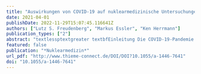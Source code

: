 ```yaml
---
title: "Auswirkungen von COVID-19 auf nuklearmedizinische Untersuchungen und Therapien im Verlauf von 2020 – Ergebnisse einer nationalen Umfrage"
date: 2021-04-01
publishDate: 2022-11-29T15:07:45.116641Z
authors: ["Lutz S. Freudenberg", "Markus Essler", "Ken Herrmann"]
publication_types: ["2"]
abstract: "textlessptextgreater textbfEinleitung Die COVID-19-Pandemie stellt weltweit die Gesundheitssysteme vor eine in ihrem Ausmaß nicht zu erahnende Herausforderung. Diese Online-Umfrage erfasste die Auswirkungen der COVID-19-Pandemie auf die Leistungszahlen der Nuklearmedizin in Deutschland im Jahresvergleich 2020 zu 2019.textless/ptextgreater textlessptextgreater textbfMaterialien und Methoden Ein webbasierter Fragebogen wurde entwickelt, um die Leistungszahlen 2020 und insbesondere die Veränderungen im Jahresvergleich zu 2019 zu erfassen. Abgefragt wurden die Veränderungen in der nuklearmedizinischen Diagnostik und Therapie sowie inwieweit die Handlungsempfehlungen „Coronavirus SARS-CoV-2“ umgesetzt wurden.textless/ptextgreater textlessptextgreater textbfErgebnisse 91 vollständige Antworten wurden erfasst und ausgewertet, was rund 20 % aller deutschen nuklearmedizinischen Einrichtungen entspricht. In der Diagnostik zeigte sich im Vergleich zu 2019 eine Abnahme der Szintigrafien der Schilddrüse (15,9 %), der Knochen (8,8 %), der Lunge (7,6 %), der Sentinel-Lymphknoten (5,5 %) und des Myokards (1,4 %) bei geringem Anstieg der PET/CT-Untersuchungen (1,2 %). Bei den nuklearmedizinischen Therapien war die Reduktion bei den benignen Erkrankungen am höchsten (benigne Schilddrüse 13,3 %, RSO 7,7 %), während die Veränderungen zu 2019 bei den malignen Indikationen weniger ausgeprägt waren (PRRT + 2,2 %, PSMA + 7,4 %, SIRT –5,9 % und RJT bei Schilddrüsenkarzinom –2,4 %). Die Handlungsempfehlungen der DGN wurden zu 90 % ganz oder teilweise angewendet.textless/ptextgreater textlessptextgreater textbfSchlussfolgerungen Die initial deutliche Reduktion der nuklearmedizinischen Leistungen in den ersten 3 Wochen der COVID-19-Pandemie hat sich im weiteren Verlauf nicht fortgesetzt, ein Nachholen der nicht durchgeführten Untersuchungen hat allerdings nicht stattgefunden. Besonders schwerwiegend war der Rückgang bei Diagnostik und Therapie der benignen Erkrankungen.textless/ptextgreater"
featured: false
publication: "*Nuklearmedizin*"
url_pdf: "http://www.thieme-connect.de/DOI/DOI?10.1055/a-1446-7641"
doi: "10.1055/a-1446-7641"
---
```


